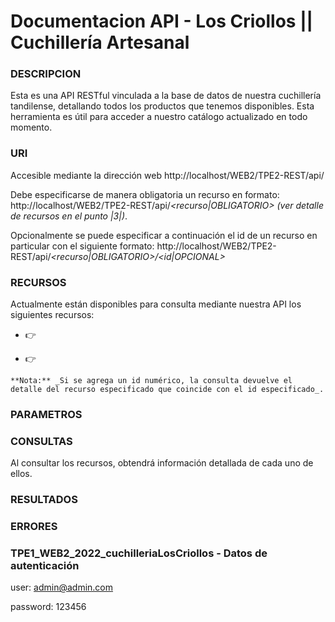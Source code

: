 # Documentacion API - Los Criollos || Cuchillería Artesanal

###  DESCRIPCION
Esta es una API RESTful vinculada a la base de datos de nuestra cuchillería tandilense, detallando todos los productos que tenemos disponibles. Esta herramienta es útil para acceder a nuestro catálogo actualizado en 
todo momento.    

###  URI
Accesible mediante la dirección web http://localhost/WEB2/TPE2-REST/api/

Debe especificarse de manera obligatoria un recurso en formato:
http://localhost/WEB2/TPE2-REST/api/_<recurso|OBLIGATORIO>_ _(ver detalle de recursos en el punto |3|)_. 

Opcionalmente se puede especificar a continuación el id de un recurso en particular con el siguiente formato:
http://localhost/WEB2/TPE2-REST/api/_<recurso|OBLIGATORIO>/<id|OPCIONAL>_

###  RECURSOS
Actualmente están disponibles para consulta mediante nuestra API los siguientes recursos:

- :point_right:<products>

- :point_right:<categories>

```
**Nota:** _Si se agrega un id numérico, la consulta devuelve el detalle del recurso especificado que coincide con el id especificado_.
```

###  PARAMETROS


###  CONSULTAS
Al consultar los recursos, obtendrá información detallada de cada uno de ellos.

###  RESULTADOS 

###  ERRORES


### TPE1_WEB2_2022_cuchilleriaLosCriollos - Datos de autenticación

user: admin@admin.com

password: 123456


